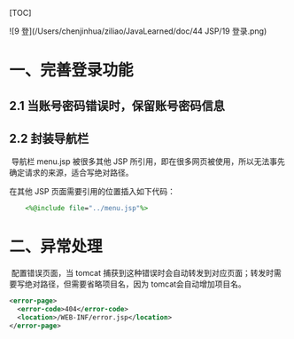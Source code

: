 [TOC]



![9 登](/Users/chenjinhua/ziliao/JavaLearned/doc/44 JSP/19 登录.png)



# 一、完善登录功能

## 2.1 当账号密码错误时，保留账号密码信息

## 2.2 封装导航栏

​	导航栏 menu.jsp 被很多其他 JSP 所引用，即在很多网页被使用，所以无法事先确定请求的来源，适合写绝对路径。

在其他 JSP 页面需要引用的位置插入如下代码：

```jsp
    <%@include file="../menu.jsp"%>
```



# 二、异常处理

​	配置错误页面，当 tomcat 捕获到这种错误时会自动转发到对应页面；转发时需要写绝对路径，但需要省略项目名，因为 tomcat会自动增加项目名。

```xml
<error-page>
  <error-code>404</error-code>
  <location>/WEB-INF/error.jsp</location>
</error-page>
```